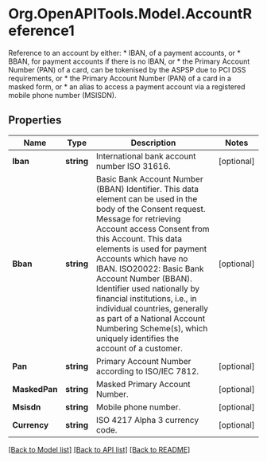 # Org.OpenAPITools.Model.AccountReference1
Reference to an account by either:   * IBAN, of a payment accounts, or   * BBAN, for payment accounts if there is no IBAN, or   * the Primary Account Number (PAN) of a card, can be tokenised by the ASPSP due to PCI DSS requirements, or   * the Primary Account Number (PAN) of a card in a masked form, or   * an alias to access a payment account via a registered mobile phone number (MSISDN). 

## Properties

Name | Type | Description | Notes
------------ | ------------- | ------------- | -------------
**Iban** | **string** | International bank account number ISO 31616. | [optional] 
**Bban** | **string** | Basic Bank Account Number (BBAN) Identifier.  This data element can be used in the body of the Consent request.   Message for retrieving Account access Consent from this Account. This   data elements is used for payment Accounts which have no IBAN.   ISO20022: Basic Bank Account Number (BBAN).    Identifier used nationally by financial institutions, i.e., in individual countries,   generally as part of a National Account Numbering Scheme(s),   which uniquely identifies the account of a customer.  | [optional] 
**Pan** | **string** | Primary Account Number according to ISO/IEC 7812.  | [optional] 
**MaskedPan** | **string** | Masked Primary Account Number.  | [optional] 
**Msisdn** | **string** | Mobile phone number. | [optional] 
**Currency** | **string** | ISO 4217 Alpha 3 currency code.  | [optional] 

[[Back to Model list]](../README.md#documentation-for-models) [[Back to API list]](../README.md#documentation-for-api-endpoints) [[Back to README]](../README.md)

